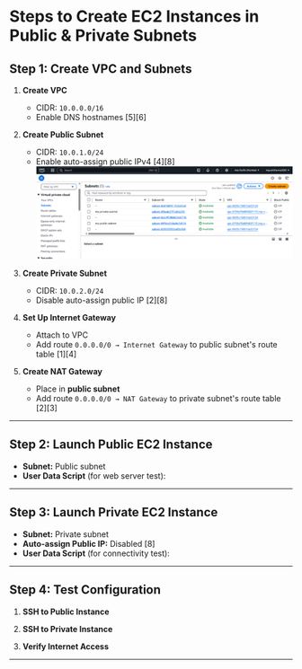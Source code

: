 # Steps to Create EC2 Instances in Public & Private Subnets

## Step 1: Create VPC and Subnets
1. **Create VPC**  
   - CIDR: `10.0.0.0/16`  
   - Enable DNS hostnames [5][6]

2. **Create Public Subnet**  
   - CIDR: `10.0.1.0/24`  
   - Enable auto-assign public IPv4 [4][8]
   ![subnet](../img.devops/day-2.subnet.png)

3. **Create Private Subnet**  
   - CIDR: `10.0.2.0/24`  
   - Disable auto-assign public IP [2][8]

4. **Set Up Internet Gateway**  
   - Attach to VPC  
   - Add route `0.0.0.0/0 → Internet Gateway` to public subnet's route table [1][4]

5. **Create NAT Gateway**  
   - Place in **public subnet**  
   - Add route `0.0.0.0/0 → NAT Gateway` to private subnet's route table [2][3]

---

## Step 2: Launch Public EC2 Instance

- **Subnet:** Public subnet  
- **User Data Script** (for web server test):  

---

## Step 3: Launch Private EC2 Instance

- **Subnet:** Private subnet  
- **Auto-assign Public IP:** Disabled [8]  
- **User Data Script** (for connectivity test):  

---

## Step 4: Test Configuration
1. **SSH to Public Instance**  

 
2. **SSH to Private Instance**  

3. **Verify Internet Access**  

---
 

 
